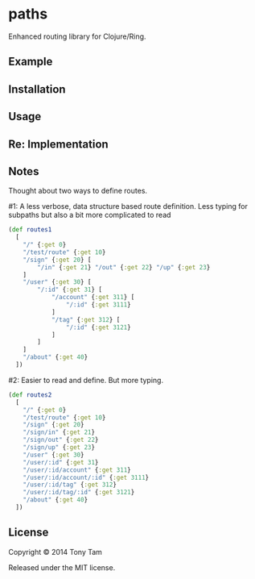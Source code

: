 # paths

Enhanced routing library for Clojure/Ring.

## Example



## Installation



## Usage



## Re: Implementation



## Notes

Thought about two ways to define routes.

\#1: A less verbose, data structure based route definition. Less typing for subpaths but also a bit more complicated to read

```clojure
(def routes1
  [
    "/" {:get 0}
    "/test/route" {:get 10}
    "/sign" {:get 20} [
        "/in" {:get 21} "/out" {:get 22} "/up" {:get 23}
    ]
    "/user" {:get 30} [
        "/:id" {:get 31} [
            "/account" {:get 311} [
                "/:id" {:get 3111}
            ]
            "/tag" {:get 312} [
                "/:id" {:get 3121}
            ]
        ]
    ]
    "/about" {:get 40}
  ])
```

\#2: Easier to read and define. But more typing.

```clojure
(def routes2
  [
    "/" {:get 0}
    "/test/route" {:get 10}
    "/sign" {:get 20}
    "/sign/in" {:get 21}
    "/sign/out" {:get 22}
    "/sign/up" {:get 23}
    "/user" {:get 30}
    "/user/:id" {:get 31}
    "/user/:id/account" {:get 311}
    "/user/:id/account/:id" {:get 3111}
    "/user/:id/tag" {:get 312}
    "/user/:id/tag/:id" {:get 3121}
    "/about" {:get 40}
  ])
```

## License

Copyright © 2014 Tony Tam

Released under the MIT license.
